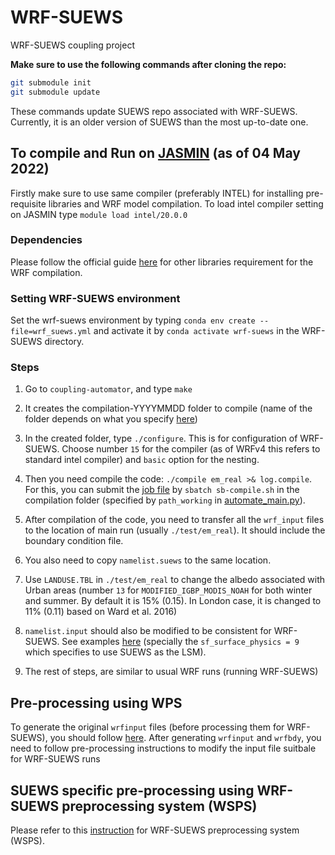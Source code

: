 # WRF-SUEWS

WRF-SUEWS coupling project

**Make sure to use the following commands after cloning the repo:**

``` bash
git submodule init
git submodule update
```
These commands update SUEWS repo associated with WRF-SUEWS. Currently, it is an older version of SUEWS than the most up-to-date one.

## To compile and Run on [JASMIN](https://www.ceda.ac.uk/services/jasmin/) (as of 04 May 2022)

Firstly make sure to use same compiler (preferably INTEL) for installing pre-requisite libraries and WRF model compilation. To load intel compiler setting on JASMIN type `module load intel/20.0.0`

### Dependencies
Please follow the official guide [here](https://www2.mmm.ucar.edu/wrf/OnLineTutorial/compilation_tutorial.php) for other libraries requirement for the WRF compilation.

### Setting WRF-SUEWS environment
Set the wrf-suews environment by typing `conda env create --file=wrf_suews.yml` and activate it by `conda activate wrf-suews` in the WRF-SUEWS directory. 

### Steps
1. Go to `coupling-automator`, and type `make`

2. It creates the compilation-YYYYMMDD folder to compile (name of the folder depends on what you specify [here](https://github.com/Urban-Meteorology-Reading/WRF-SUEWS/blob/50dba67f3a66cfee296d7c4de88d3f52353b13cd/coupling-automator/automate_main.py#L57))

3. In the created folder, type `./configure`. This is for configuration of WRF-SUEWS. Choose number `15` for the compiler (as of WRFv4 this refers to standard intel compiler) and `basic` option for the nesting.

4. Then you need compile the code: `./compile em_real >& log.compile`. For this, you can submit the [job file](./jasmin-config/sb-compile.sh) by `sbatch sb-compile.sh` in the compilation folder (specified by `path_working` in [automate_main.py](./coupling-automator/automate_main.py)).


5. After compilation of the code, you need to transfer all the `wrf_input` files to the location of main run (usually `./test/em_real`). It should include the boundary condition file.

6. You also need to copy `namelist.suews` to the same location.

7. Use `LANDUSE.TBL` in `./test/em_real` to change the albedo associated with Urban areas (number `13` for `MODIFIED_IGBP_MODIS_NOAH` for both winter and summer. By default it is 15% (0.15). In London case, it is changed to 11% (0.11) based on Ward et al. 2016)

8. `namelist.input` should also be modified to be consistent for WRF-SUEWS. See examples [here](https://github.com/Urban-Meteorology-Reading/WRF-SUEWS/tree/master/input-processor/namelist_example/UK) (specially the `sf_surface_physics = 9` which specifies to use SUEWS as the LSM).

9. The rest of steps, are similar to usual WRF runs (running WRF-SUEWS)

## Pre-processing using WPS

To generate the original `wrfinput` files (before processing them for WRF-SUEWS), you should follow [here](https://www2.mmm.ucar.edu/wrf/OnLineTutorial/CASES/JAN00/index.php). After generating `wrfinput` and `wrfbdy`, you need to follow pre-processing instructions to modify the input file suitbale for WRF-SUEWS runs


## SUEWS specific pre-processing using WRF-SUEWS preprocessing system (WSPS)
Please refer to this [instruction](./WSPS/README.md) for WRF-SUEWS preprocessing system (WSPS).

